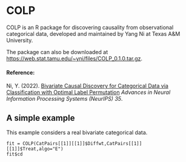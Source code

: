 # COLP

COLP is an R package for discovering causality from observational categorical data, developed and maintained by Yang Ni at Texas A&M University.

The package can also be downloaded at https://web.stat.tamu.edu/~yni/files/COLP_0.1.0.tar.gz.


#### Reference:  

Ni, Y. (2022). [Bivariate Causal Discovery for Categorical Data via Classification with Optimal Label Permutation](https://arxiv.org/pdf/2209.08579.pdf) *Advances in Neural Information Processing Systems (NeurIPS) 35*.


## A simple example
This example considers a real bivariate categorical data.
```{r dataload,echo=TRUE,  warning=FALSE, message=TRUE }
fit = COLP(CatPairs[[1]][[1]]$Diffwt,CatPairs[[1]][[1]]$Treat,algo="E")
fit$cd
```


